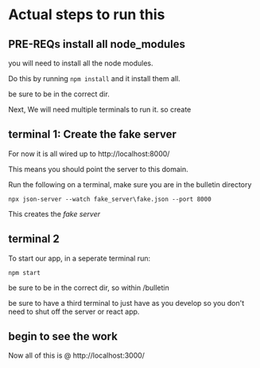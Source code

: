 # Actual steps to run this

## PRE-REQs install all node_modules

you will need to install all the node modules. 

Do this by running `npm install` and it install them all.

be sure to be in the correct dir.


Next, We will need multiple terminals to run it. so create 

## terminal 1: Create the fake server

For now it is all wired up to http://localhost:8000/

This means you should point the server to this domain.

Run the following on a terminal, make sure you are in the bulletin directory

`npx json-server --watch fake_server\fake.json --port 8000`

This creates the *fake server* 


## terminal 2

To start our app, in a seperate terminal run: 

`npm start`

be sure to be in the correct dir, so within /bulletin

be sure to have a third terminal to just have as you develop so you don't need to shut off the server or react app.

## begin to see the work

Now all of this is @ http://localhost:3000/

